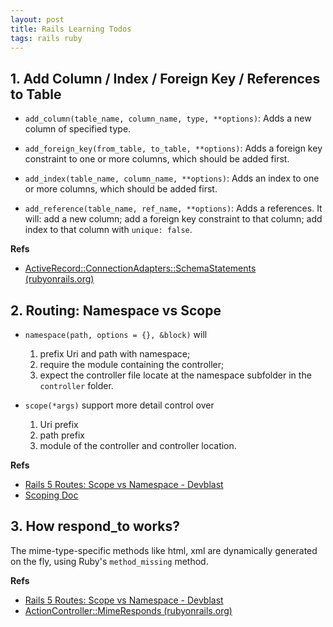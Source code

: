 ```yaml
---
layout: post
title: Rails Learning Todos
tags: rails ruby
---
```


## 1. Add Column / Index / Foreign Key / References to Table

- `add_column(table_name, column_name, type, **options)`: Adds a new column of specified type.

- `add_foreign_key(from_table, to_table, **options)`: Adds a foreign key constraint to one or more columns, which should be added first.

- `add_index(table_name, column_name, **options)`:  Adds an index to one or more columns, which should be added first.

- `add_reference(table_name, ref_name, **options)`: Adds a references. It will: add a new column; add a foreign key constraint to that column; add index to that column with `unique: false`.

**Refs**
-  [ActiveRecord::ConnectionAdapters::SchemaStatements (rubyonrails.org)](https://api.rubyonrails.org/v7.1.2/classes/ActiveRecord/ConnectionAdapters/SchemaStatements.html)

## 2. Routing: Namespace vs Scope

- `namespace(path, options = {}, &block)` will
	1. prefix Uri and path with namespace; 
	2. require the module containing the controller; 
	3. expect the controller file locate at the namespace subfolder in the `controller` folder.

- `scope(*args)` support more detail control over
	1. Uri prefix 
	2. path prefix
	3. module of the controller and controller location.



**Refs**
- [Rails 5 Routes: Scope vs Namespace - Devblast](https://devblast.com/b/rails-5-routes-scope-vs-namespace)
- [Scoping Doc](https://api.rubyonrails.org/v7.1.2/classes/ActionDispatch/Routing/Mapper/Scoping.html) 


## 3. How respond_to works?

The mime-type-specific methods like html, xml are dynamically generated on the fly, using Ruby's `method_missing` method.


**Refs**

- [Rails 5 Routes: Scope vs Namespace - Devblast](https://devblast.com/b/rails-5-routes-scope-vs-namespace)
- [ActionController::MimeResponds (rubyonrails.org)](https://api.rubyonrails.org/v7.1.2/classes/ActionController/MimeResponds.html#method-i-respond_to)

